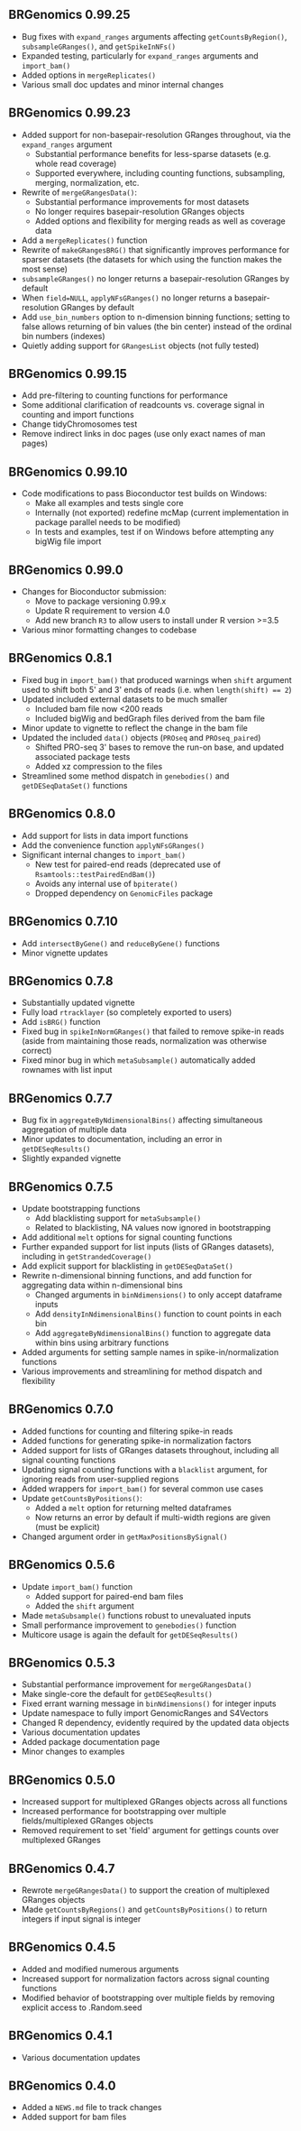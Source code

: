 ## BRGenomics 0.99.25

* Bug fixes with `expand_ranges` arguments affecting `getCountsByRegion()`, `subsampleGRanges()`, and `getSpikeInNFs()`
* Expanded testing, particularly for `expand_ranges` arguments and `import_bam()`
* Added options in `mergeReplicates()`
* Various small doc updates and minor internal changes

## BRGenomics 0.99.23

* Added support for non-basepair-resolution GRanges throughout, via the `expand_ranges` argument
    + Substantial performance benefits for less-sparse datasets (e.g. whole read coverage)
    + Supported everywhere, including counting functions, subsampling, merging, normalization, etc.
* Rewrite of `mergeGRangesData()`: 
    + Substantial performance improvements for most datasets
    + No longer requires basepair-resolution GRanges objects
    + Added options and flexibility for merging reads as well as coverage data
* Add a `mergeReplicates()` function
* Rewrite of `makeGRangesBRG()` that significantly improves performance for sparser datasets (the datasets for which using the function makes the most sense)
* `subsampleGRanges()` no longer returns a basepair-resolution GRanges by default
* When `field=NULL`, `applyNFsGRanges()` no longer returns a basepair-resolution GRanges by default
* Add `use_bin_numbers` option to n-dimension binning functions; setting to false allows returning of bin values (the bin center) instead of the ordinal bin numbers (indexes)
* Quietly adding support for `GRangesList` objects (not fully tested)

## BRGenomics 0.99.15

* Add pre-filtering to counting functions for performance
* Some additional clarification of readcounts vs. coverage signal in counting and import functions
* Change tidyChromosomes test
* Remove indirect links in doc pages (use only exact names of man pages)

## BRGenomics 0.99.10

* Code modifications to pass Bioconductor test builds on Windows:
    + Make all examples and tests single core
    + Internally (not exported) redefine mcMap (current implementation in package parallel needs to be modified)
    + In tests and examples, test if on Windows before attempting any bigWig file import

## BRGenomics 0.99.0

* Changes for Bioconductor submission:
    + Move to package versioning 0.99.x
    + Update R requirement to version 4.0
    + Add new branch `R3` to allow users to install under R version >=3.5
* Various minor formatting changes to codebase

## BRGenomics 0.8.1

* Fixed bug in `import_bam()` that produced warnings when `shift` argument used to shift both 5' and 3' ends of reads (i.e. when `length(shift) == 2`)
* Updated included external datasets to be much smaller
    + Included bam file now <200 reads
    + Included bigWig and bedGraph files derived from the bam file
* Minor update to vignette to reflect the change in the bam file
* Updated the included `data()` objects (`PROseq` and `PROseq_paired`)
    + Shifted PRO-seq 3' bases to remove the run-on base, and updated associated package tests
    + Added xz compression to the files
* Streamlined some method dispatch in `genebodies()` and `getDESeqDataSet()` functions

## BRGenomics 0.8.0

* Add support for lists in data import functions
* Add the convenience function `applyNFsGRanges()`
* Significant internal changes to `import_bam()`
    + New test for paired-end reads (deprecated use of `Rsamtools::testPairedEndBam()`)
    + Avoids any internal use of `bpiterate()`
    + Dropped dependency on `GenomicFiles` package

## BRGenomics 0.7.10

* Add `intersectByGene()` and `reduceByGene()` functions
* Minor vignette updates

## BRGenomics 0.7.8

* Substantially updated vignette
* Fully load `rtracklayer` (so completely exported to users)
* Add `isBRG()` function
* Fixed bug in `spikeInNormGRanges()` that failed to remove spike-in reads (aside from maintaining those reads, normalization was otherwise correct)
* Fixed minor bug in which `metaSubsample()` automatically added rownames with list input

## BRGenomics 0.7.7

* Bug fix in `aggregateByNdimensionalBins()` affecting simultaneous aggregation of multiple data
* Minor updates to documentation, including an error in `getDESeqResults()`
* Slightly expanded vignette

## BRGenomics 0.7.5

* Update bootstrapping functions
    + Add blacklisting support for `metaSubsample()`
    + Related to blacklisting, NA values now ignored in bootstrapping
* Add additional `melt` options for signal counting functions
* Further expanded support for list inputs (lists of GRanges datasets), including in `getStrandedCoverage()`
* Add explicit support for blacklisting in `getDESeqDataSet()`
* Rewrite n-dimensional binning functions, and add function for aggregating data within n-dimensional bins
    + Changed arguments in `binNdimensions()` to only accept dataframe inputs
    + Add `densityInNdimensionalBins()` function to count points in each bin
    + Add `aggregateByNdimensionalBins()` function to aggregate data within bins using arbitrary functions
* Added arguments for setting sample names in spike-in/normalization functions
* Various improvements and streamlining for method dispatch and flexibility

## BRGenomics 0.7.0

* Added functions for counting and filtering spike-in reads
* Added functions for generating spike-in normalization factors
* Added support for lists of GRanges datasets throughout, including all signal counting functions
* Updating signal counting functions with a `blacklist` argument, for ignoring reads from user-supplied regions
* Added wrappers for `import_bam()` for several common use cases
* Update `getCountsByPositions()`: 
    + Added a `melt` option for returning melted dataframes
    + Now returns an error by default if multi-width regions are given (must be explicit) 
* Changed argument order in `getMaxPositionsBySignal()`

## BRGenomics 0.5.6

* Update `import_bam()` function
    + Added support for paired-end bam files
    + Added the `shift` argument
* Made `metaSubsample()` functions robust to unevaluated inputs 
* Small performance improvement to `genebodies()` function
* Multicore usage is again the default for `getDESeqResults()`

## BRGenomics 0.5.3

* Substantial performance improvement for `mergeGRangesData()`
* Make single-core the default for `getDESeqResults()`
* Fixed errant warning message in `binNdimensions()` for integer inputs
* Update namespace to fully import GenomicRanges and S4Vectors
* Changed R dependency, evidently required by the updated data objects
* Various documentation updates
* Added package documentation page
* Minor changes to examples

## BRGenomics 0.5.0

* Increased support for multiplexed GRanges objects across all functions
* Increased performance for bootstrapping over multiple fields/multiplexed GRanges objects
* Removed requirement to set 'field' argument for gettings counts over multiplexed GRanges

## BRGenomics 0.4.7

* Rewrote `mergeGRangesData()` to support the creation of multiplexed GRanges objects
* Made `getCountsByRegions()` and `getCountsByPositions()` to return integers if input signal is integer

## BRGenomics 0.4.5

* Added and modified numerous arguments
* Increased support for normalization factors across signal counting functions
* Modified behavior of bootstrapping over multiple fields by removing explicit access to .Random.seed

## BRGenomics 0.4.1

* Various documentation updates

## BRGenomics 0.4.0

* Added a `NEWS.md` file to track changes
* Added support for bam files
